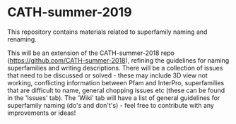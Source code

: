 # CATH-summer-2019
This repository contains materials related to superfamily naming and renaming.

This will be an extension of the CATH-summer-2018 repo (https://github.com/CATH-summer-2018), refining the guidelines for naming superfamilies and writing descriptions. There will be a collection of issues that need to be discussed or solved - these may include 3D view not working, conflicting information between Pfam and InterPro, superfamilies that are difficult to name, general chopping issues etc (these can be found in the 'Issues' tab). The 'Wiki' tab will have a list of general guidelines for superfamily naming (do's and don't's) - feel free to contribute with any improvements or ideas!
